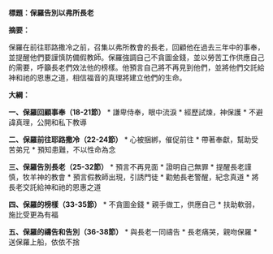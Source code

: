 **標題：保羅告別以弗所長老**

**摘要：**

保羅在前往耶路撒冷之前，召集以弗所教會的長老，回顧他在過去三年中的事奉，並提醒他們要謹慎防備假教師。保羅強調自己不貪圖金錢，並以勞苦工作供應自己的需要，呼籲長老們效法他的榜樣。他預言自己將不再見到他們，並將他們交託給神和祂的恩惠之道，相信福音的真理將建立他們的生命。

**大綱：**

**一、保羅回顧事奉（18-21節）**
    * 謙卑侍奉，眼中流淚
    * 經歷試煉，神保護
    * 不避諱真理，公開和私下教導

**二、保羅前往耶路撒冷（22-24節）**
    * 心被捆綁，催促前往
    * 帶著奉獻，幫助受苦弟兄
    * 預知患難，不以性命為念

**三、保羅告別長老（25-32節）**
    * 預言不再見面
    * 證明自己無罪
    * 提醒長老謹慎，牧羊神的教會
    * 預言假教師出現，引誘門徒
    * 勸勉長老警醒，紀念真道
    * 將長老交託給神和祂的恩惠之道

**四、保羅的榜樣（33-35節）**
    * 不貪圖金錢
    * 親手做工，供應自己
    * 扶助軟弱，施比受更為有福

**五、保羅的禱告和告別（36-38節）**
    * 與長老一同禱告
    * 長老痛哭，親吻保羅
    * 送保羅上船，依依不捨